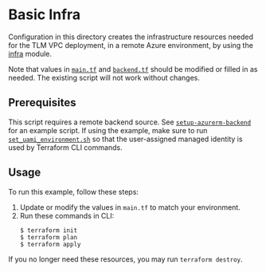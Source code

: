 # Basic Infra

Configuration in this directory creates the infrastructure resources needed for the TLM VPC deployment, in a remote Azure environment, by using the [infra](./../../../tlm/infra/) module.

Note that values in [`main.tf`](./main.tf) and [`backend.tf`](./backend.tf) should be modified or filled in as needed. The existing script will not work without changes.

## Prerequisites

This script requires a remote backend source. See [`setup-azurerm-backend`](../setup-azurerm-backend/) for an example script. If using the example, make sure to run [`set_uami_environment.sh`](../setup-azurerm-backend/set_uami_environment.sh) so that the user-assigned managed identity is used by Terraform CLI commands.

## Usage

To run this example, follow these steps:

1. Update or modify the values in `main.tf` to match your environment.
2. Run these commands in CLI:
    ```
    $ terraform init
    $ terraform plan
    $ terraform apply
    ```

If you no longer need these resources, you may run `terraform destroy`.